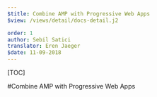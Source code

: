 ```yaml
---
$title: Combine AMP with Progressive Web Apps
$view: /views/detail/docs-detail.j2

order: 1
author: Sebil Satici
translator: Eren Jaeger
$date: 11-09-2018
---
```


[TOC]

#Combine AMP with Progressive Web Apps

